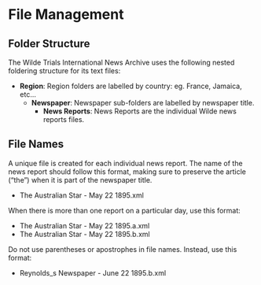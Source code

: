 # File Management


## Folder Structure

The Wilde Trials International News Archive uses the following nested foldering structure for its text files: 

- **Region**: Region folders are labelled by country: eg. France, Jamaica, etc...
  - **Newspaper**: Newspaper sub-folders are labelled by newspaper title. 
    - **News Reports**: News Reports are the individual Wilde news reports files.
   
## File Names

A unique file is created for each individual news report. The name of the news report should follow this format, making sure to preserve the article (“the”) when it is part of the newspaper title. 

* The Australian Star - May 22 1895.xml

When there is more than one report on a particular day, use this format:

* The Australian Star - May 22 1895.a.xml
* The Australian Star - May 22 1895.b.xml

Do not use parentheses or apostrophes in file names. Instead, use this format:

* Reynolds_s Newspaper - June 22 1895.b.xml

	